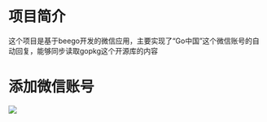 # 项目简介

这个项目是基于beego开发的微信应用，主要实现了“Go中国”这个微信账号的自动回复，能够同步读取gopkg这个开源库的内容

# 添加微信账号

![](http://bbs.mygolang.com/weixin_logo.jpg)
